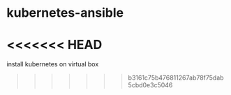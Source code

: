 # kubernetes-ansible
<<<<<<< HEAD
=======

install kubernetes on virtual box
>>>>>>> b3161c75b476811267ab78f75dab5cbd0e3c5046
